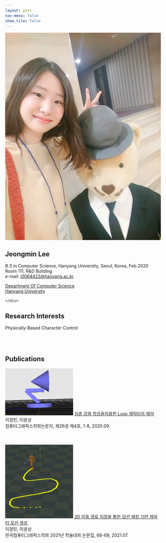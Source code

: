 ```yaml
---
layout: post
nav-menu: false 
show_tile: false
---
```


<!-- One -->
<section id="one">
	<div class="inner">
		<span class="image left"><img src="../assets/people/jeongmin-lee/jeongmin-lee.jpg" alt="" /></span>

<h2>Jeongmin Lee</h2>

B.S in Computer Science, Hanyang University, Seoul, Korea, Feb.2020<br>
Room 111, R&D Building<br>
e-mail: j0064423@hanyang.ac.kr
<p/>

<a target="_blank" rel="noopener noreferrer" href="http://cs.hanyang.ac.kr/">Department Of Computer Science</a>
<br/>
<a target="_blank" rel="noopener noreferrer" href="https://www.hanyang.ac.kr/">Hanyang University</a>


	</div>
</section>

## Research Interests
Physically-Based Character Control<br>
<br>
<br>
<br>
## Publications
<div class="paper">
<span class="image left">
<img src="../assets/publications/domestic/2020-journalkcgs-luxo.png" style="max-width: 220px; height: auto; " alt="" />
</span>
<span class="info right">
<a target="_black" rel="noopener noreferrer" href="https://doi.org/10.15701/kcgs.2020.26.4.1">심층 강화 학습을이용한 Luxo 캐릭터의 제어</a><br>
이정민, 이윤상 <br>
컴퓨터그래픽스학회논문지, 제26권 제4호, 1-8, 2020.09.<br>
</span>
<br>
<br>
<br>
</div>
<div class="paper">
<span class="image left">
<img src="../assets/publications/domestic/2021-kcgsjournal-2dtraj.png" style="max-width: 220px; height: auto; " alt="" />
</span>
<span class="info right">
<a target="_black" rel="noopener noreferrer" href="http://kcgs2021.cg-korea.org/file/O32.pdf">2D 이동 경로 지정을 통한 모션 매칭 기반 캐릭터 모션 생성</a><br>
이정민, 이윤상 <br>
한국컴퓨터그래픽스학회 2021년 학술대회 논문집, 68-69, 2021.07.<br>
</span>
</div>
